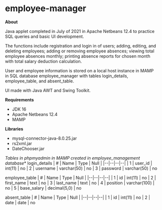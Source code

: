 # employee-manager

**About**

Java applet completed in July of 2021 in Apache Netbeans 12.4 to practice SQL queries and basic UI development. 

The functions include registration and login in of users; adding, editing, and deleting employees; adding or removing employee absences; viewing total employee absences monthly; printing absence reports for chosen month with total salary deduction calculation. 

User and employee information is stored on a local host instance in MAMP in SQL database employee_manager with tables login_details, employee_table, and absent_table.

UI made with Java AWT and Swing Toolkit.

**Requirements**

 - JDK 16
 - Apache Netbeans 12.4
 - MAMP 

**Libraries**

 - mysql-connector-java-8.0.25.jar
 - rs2xml.jar
 - DateChooser.jar

*Tables in phpmyadmin in MAMP created in employee_management database**
login_details
| # | Name | Type | Null |
|--|--|--|--|
| 1 | user_id | int(11) | no
| 2 | username | varchar(50) | no
| 3 | password | varchar(50) | no

employee_table
| # | Name | Type | Null |
|--|--|--|--|
| 1 | id | int(11) | no
| 2 | first_name | text | no
| 3 | last_name | text | no
| 4 | position | varchar(100) | no
| 5 | base_salary | decimal(5,0) | no

absent_table
| # | Name | Type | Null |
|--|--|--|--|
| 1 | id | int(11) | no
| 2 | date | date | no
